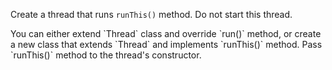 Create a thread that runs `runThis()` method.
Do not start this thread.

<div class="hint">
You can either extend `Thread` class and override `run()` method, or create a new class that extends `Thread` and implements `runThis()` method. 
Pass `runThis()` method to the thread's constructor.
</div>
